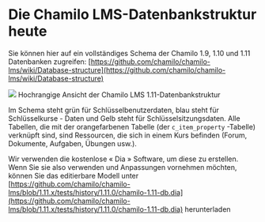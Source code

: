 
# Die Chamilo LMS-Datenbankstruktur heute

Sie können hier auf ein vollständiges Schema der Chamilo 1.9, 1.10 und 1.11 Datenbanken zugreifen: [https://github.com/chamilo/chamilo-lms/wiki/Database-structure](https://github.com/chamilo/chamilo-lms/wiki/Database-structure)

![](https://github.com/chamilo/chamilo-lms/blob/1.11.x/tests/history/1.11.0/chamilo-1.11-db.png) Hochrangige Ansicht der Chamilo LMS 1.11-Datenbankstruktur

Im Schema steht grün für Schlüsselbenutzerdaten, blau steht für Schlüsselkurse - Daten und Gelb steht für Schlüsselsitzungsdaten. Alle Tabellen, die mit der orangefarbenen Tabelle \(der `c_item_property` -Tabelle\) verknüpft sind, sind Ressourcen, die sich in einem Kurs befinden \(Forum, Dokumente, Aufgaben, Übungen usw.\).

Wir verwenden die kostenlose « Dia » Software, um diese zu erstellen. Wenn Sie sie also verwenden und Anpassungen vornehmen möchten, können Sie das editierbare Modell unter [https://github.com/chamilo/chamilo-lms/blob/1.11.x/tests/history/1.11.0/chamilo-1.11-db.dia](https://github.com/chamilo/chamilo-lms/blob/1.11.x/tests/history/1.11.0/chamilo-1.11-db.dia) herunterladen
